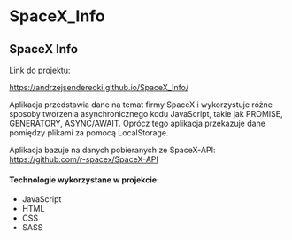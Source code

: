 # SpaceX_Info

<h2>SpaceX Info</h2>

Link do projektu:

https://andrzejsenderecki.github.io/SpaceX_Info/

Aplikacja przedstawia dane na temat firmy SpaceX i wykorzystuje różne sposoby tworzenia asynchronicznego kodu JavaScript, takie jak PROMISE, GENERATORY, ASYNC/AWAIT. Oprócz tego aplikacja przekazuje dane pomiędzy plikami za pomocą LocalStorage.

Aplikacja bazuje na danych pobieranych ze SpaceX-API: https://github.com/r-spacex/SpaceX-API 

<h4>Technologie wykorzystane w projekcie:</h4>

- JavaScript
- HTML
- CSS
- SASS
